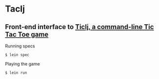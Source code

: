 # Taclj

## Front-end interface to [Ticlj, a command-line Tic Tac Toe game][1]

Running specs

    $ lein spec

Playing the game

    $ lein run


[1]: http://github.com/spadin/ticlj
